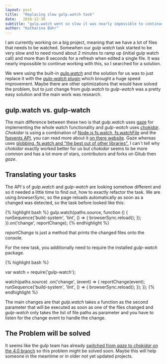 ```yaml
---
layout: post
title:  "Replacing slow gulp.watch task"
date:   2016-12-30
subtitle: "gulp.watch went so slow it was nearly impossible to continue working with this, so I searched for a solution."
author: "Katharina Bähr"
---
```



<p class="intro">
<span class="dropcap">I</span> am currently working on a big project, meaning that we have a lot of files that needs to be watched. Somewhen our <em>gulp watch</em> task started to be very slow and to need round about 2 minutes to ramp up (initial gulp watch call) 
and more than 8 seconds for a refresh when edited a single file. It was nearly impossible to continue working with this, so I searched for a solution.
</p>

We were using the built-in <a href="https://github.com/gulpjs/gulp/blob/master/docs/API.md" title="link to gulp.watch"><em>gulp.watch</em></a> and the solution for us was to just replace it with the 
<a href="https://www.npmjs.com/package/gulp-watch" title="link to gulp.watch"><em>gulp-watch</em> plugin</a> which brought a huge speed improvement.
Maybe there are other optimizations that would have solved the problem, but to just change from <em>gulp.watch</em> to <em>gulp-watch</em> was a pretty easy solution and the main work was research.

<h2>gulp.watch vs. gulp-watch</h2>

<p>

The main difference between these two is that <em>gulp.watch</em> uses <a href="https://github.com/shama/gaze" title="link to the gaze library">gaze</a> for implementing the whole watch functionality and 
<em>gulp-watch</em> uses <a href="https://github.com/paulmillr/chokidar" title="link to the chokidar library"><em>chokidar</em></a>. 
<em>Chokidar</em> is using a combination of <a href="https://nodejs.org/docs/latest/api/fs.html" title="link to node.js API"> Node.js fs.watch, fs.watchFile</a> and the 
<a href="https://www.npmjs.com/package/fsevents" title="link to fsevents API">fsevents API</a>, you can read more about it <a href="https://www.npmjs.com/package/chokidar" title="link to chokidar on npm">
on there website</a>.
Gaze whereas uses <a href="" title="">globbing, fs.watch and "the best out of other libraries".</a> I can´t tell why <em>chokidar</em> exactly worked better for us but <em>chokidar</em> seems 
to be more common and has a lot more of stars, contributors and forks on Gitub then <em>gaze</em>.
</p>

<h2>Translating your tasks</h2>

The API´s of <em>gulp.watch</em> and <em>gulp-watch</em> are looking somehow different and so it needed a little time to find out, how to exactly refactor the task.
We are using <em>browserSync</em>, so the page reloads automatically as soon as a changed was detected, so the task before looked like this:

{% highlight bash %}
gulp.watch(paths.source, function () {
    runSequence('build-system', 'lint', () => {
        browserSync.reload();
    });
}).on('change', reportChange);
{% endhighlight %} 

<em>reportChange</em> is just a method that prints the changed files onto the console.

For the new task, you additionally need to require the installed <em>gulp-watch</em> package.

{% highlight bash %}

var watch = require('gulp-watch');

watch(paths.source)
.on('change', (event) => {
    reportChange(event);
    runSequence('build-system', 'lint', () => {
        browserSync.reload();
    });
});
{% endhighlight %}

The main changes are that <em>gulp.watch</em> takes a function as the second parameter that will be executed as soon as one of the files changed and <em>gulp-watch</em> only takes the list of file paths as parameter and
you have to listen for the change event to handle the change.


<h2>The Problem will be solved</h2>

It seems like the gulp team has already <a href="https://github.com/gulpjs/gulp/blob/4.0/index.js" title="link to chokidar change">switched from <em>gaze</em> to <em>chokidar</em> on the 4.0 branch</a> so this problem might be solved soon.
Maybe this will help someone in the meantime or in older not yet updated projects.

